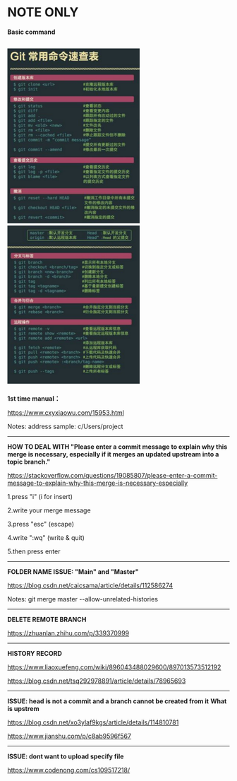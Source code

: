 # NOTE ONLY 

**Basic command**

<img src="https://github.com/asdbeen/git-test/blob/main/img/command%20note%201.jpg" width="300px"><img src="https://github.com/asdbeen/git-test/blob/main/img/command%20note%202.jpg" width="300px">
----------
**1st time manual：**

https://www.cxyxiaowu.com/15953.html

Notes: address sample: c/Users/project

----------

**HOW TO DEAL WITH "Please enter a commit message to explain why this merge is necessary,
especially if it merges an updated upstream into a topic branch."**

https://stackoverflow.com/questions/19085807/please-enter-a-commit-message-to-explain-why-this-merge-is-necessary-especially

1.press "i" (i for insert)

2.write your merge message

3.press "esc" (escape)

4.write ":wq" (write & quit)

5.then press enter

----------
**FOLDER NAME ISSUE: "Main" and "Master"**

https://blog.csdn.net/caicsama/article/details/112586274

Notes: git merge master --allow-unrelated-histories

----------
**DELETE REMOTE BRANCH**

https://zhuanlan.zhihu.com/p/339370999

----------

**HISTORY RECORD**

https://www.liaoxuefeng.com/wiki/896043488029600/897013573512192

https://blog.csdn.net/tsq292978891/article/details/78965693


----------
**ISSUE: head is not a commit and a branch cannot be created from it**
**What is upstrem**

https://blog.csdn.net/xo3ylaf9kgs/article/details/114810781

https://www.jianshu.com/p/c8ab9596f567

----------

**ISSUE: dont want to upload specify file**

https://www.codenong.com/cs109517218/
